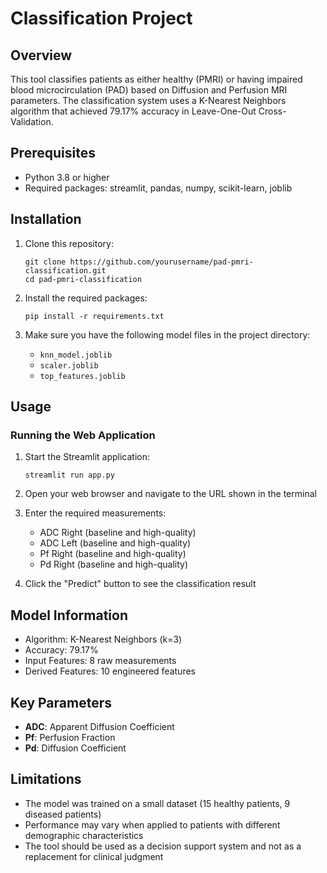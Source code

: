 # Classification Project

## Overview
This tool classifies patients as either healthy (PMRI) or having impaired blood microcirculation (PAD) based on Diffusion and Perfusion MRI parameters. The classification system uses a K-Nearest Neighbors algorithm that achieved 79.17% accuracy in Leave-One-Out Cross-Validation.

## Prerequisites
- Python 3.8 or higher
- Required packages: streamlit, pandas, numpy, scikit-learn, joblib

## Installation
1. Clone this repository:
   ```
   git clone https://github.com/yourusername/pad-pmri-classification.git
   cd pad-pmri-classification
   ```

2. Install the required packages:
   ```
   pip install -r requirements.txt
   ```

3. Make sure you have the following model files in the project directory:
   - `knn_model.joblib`
   - `scaler.joblib`
   - `top_features.joblib`

## Usage
### Running the Web Application
1. Start the Streamlit application:
   ```
   streamlit run app.py
   ```

2. Open your web browser and navigate to the URL shown in the terminal 

3. Enter the required measurements:
   - ADC Right (baseline and high-quality)
   - ADC Left (baseline and high-quality)
   - Pf Right (baseline and high-quality)
   - Pd Right (baseline and high-quality)

4. Click the "Predict" button to see the classification result

## Model Information
- Algorithm: K-Nearest Neighbors (k=3)
- Accuracy: 79.17%
- Input Features: 8 raw measurements
- Derived Features: 10 engineered features

## Key Parameters
- **ADC**: Apparent Diffusion Coefficient
- **Pf**: Perfusion Fraction
- **Pd**: Diffusion Coefficient

## Limitations
- The model was trained on a small dataset (15 healthy patients, 9 diseased patients)
- Performance may vary when applied to patients with different demographic characteristics
- The tool should be used as a decision support system and not as a replacement for clinical judgment